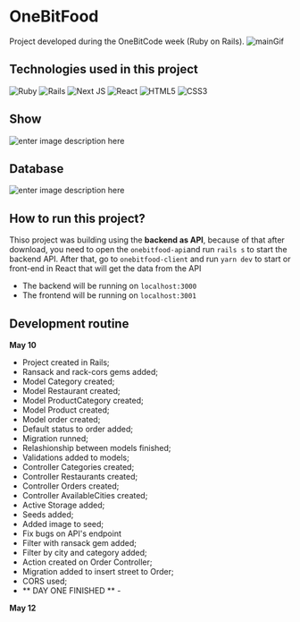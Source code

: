 
# OneBitFood
Project developed during the OneBitCode week (Ruby on Rails).
![mainGif](https://res.cloudinary.com/dloadb2bx/image/upload/v1621122897/Peek_15-05-2021_20-53_ljblcj.gif)

## Technologies used in this project
<img alt="Ruby" src="https://img.shields.io/badge/ruby-%23CC342D.svg?&style=for-the-badge&logo=ruby&logoColor=white"/> <img alt="Rails" src="https://img.shields.io/badge/rails-%23CC0000.svg?&style=for-the-badge&logo=ruby-on-rails&logoColor=white"/> <img alt="Next JS" src="https://img.shields.io/badge/nextjs-%23000000.svg?&style=for-the-badge&logo=next.js&logoColor=white"/> <img alt="React" src="https://img.shields.io/badge/react-%2320232a.svg?&style=for-the-badge&logo=react&logoColor=%2361DAFB"/> <img alt="HTML5" src="https://img.shields.io/badge/html5-%23E34F26.svg?&style=for-the-badge&logo=html5&logoColor=white"/> <img alt="CSS3" src="https://img.shields.io/badge/css3-%231572B6.svg?&style=for-the-badge&logo=css3&logoColor=white"/>

## Show
![enter image description here](https://res.cloudinary.com/dloadb2bx/image/upload/v1620677659/oneBitShow_neps9t.png)

## Database
![enter image description here](https://res.cloudinary.com/dloadb2bx/image/upload/v1620677116/dbOneBitFood_ii3gmn.png)

## How to run this project?
Thiso project was building using the **backend as API**, because of that after download, you need to open the `onebitfood-api`and run `rails s` to start the backend API. After that, go to `onebitfood-client` and run `yarn dev` to start or front-end in React that will get the data from the API

 - The backend will be running on `localhost:3000`
 - The frontend will be running on `localhost:3001`

## Development routine

**May 10**

   - Project created in Rails;
   - Ransack and rack-cors gems added;
   - Model Category created;
   - Model Restaurant created;
   - Model ProductCategory created;
   - Model Product created;
   - Model order created;
   - Default status to order added;
   - Migration runned;
   - Relashionship between models finished;
   - Validations added to models;
   - Controller Categories created;
   - Controller Restaurants created;
   - Controller Orders created;
   - Controller AvailableCities created;
   - Active Storage added;
   - Seeds added;
   - Added image to seed;
   - Fix bugs on API's endpoint
   - Filter with ransack gem added;
   - Filter by city and category added;
   - Action created on Order Controller;
   - Migration added to insert street to Order;
   - CORS used;
   - ** DAY ONE FINISHED **  -

**May 12**
